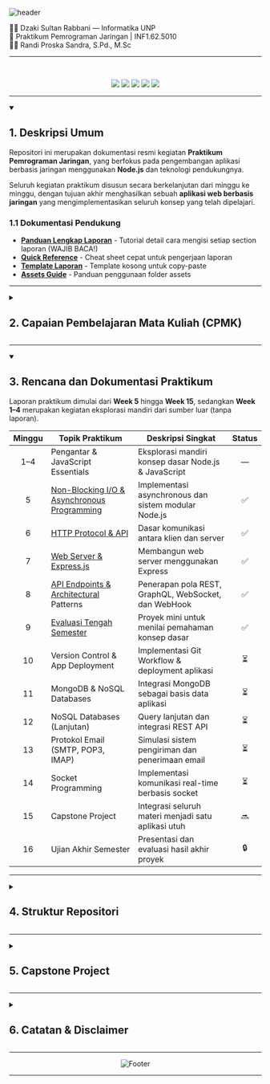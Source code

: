 ![header](https://capsule-render.vercel.app/api?type=waving&height=300&color=gradient&text=Praktikum%20Pemograman%20Jaringan&section=header&fontSize=40&desc=Node.js%20|%20MonggoDB%20|%20Express.js%20|%20Git%20|%20Vercel&descAlignY=57&fontAlignY=45)

👨‍💻 Dzaki Sultan Rabbani — Informatika UNP<br>
📘 Praktikum Pemrograman Jaringan | INF1.62.5010<br>
👨‍🏫 Randi Proska Sandra, S.Pd., M.Sc<br>

---

<br>
<p align="center">
  <img src="https://ziadoua.github.io/m3-Markdown-Badges/badges/NodeJS/nodejs1.svg">
  <img src="https://ziadoua.github.io/m3-Markdown-Badges/badges/Express/express1.svg">
  <img src="https://ziadoua.github.io/m3-Markdown-Badges/badges/MongoDB/mongodb1.svg">
  <img src="https://ziadoua.github.io/m3-Markdown-Badges/badges/Git/git1.svg">
  <img src="https://ziadoua.github.io/m3-Markdown-Badges/badges/Vercel/vercel1.svg">
</p>

---

<details open>
<summary><h2>1. Deskripsi Umum</h2></summary>

Repositori ini merupakan dokumentasi resmi kegiatan **Praktikum Pemrograman Jaringan**, yang berfokus pada pengembangan aplikasi berbasis jaringan menggunakan **Node.js** dan teknologi pendukungnya.

Seluruh kegiatan praktikum disusun secara berkelanjutan dari minggu ke minggu, dengan tujuan akhir menghasilkan sebuah **aplikasi web berbasis jaringan** yang mengimplementasikan seluruh konsep yang telah dipelajari.

### 1.1 Dokumentasi Pendukung

- **[Panduan Lengkap Laporan](docs/GUIDE.md)** - Tutorial detail cara mengisi setiap section laporan (WAJIB BACA!)
- **[Quick Reference](docs/QUICK-REFERENCE.md)** - Cheat sheet cepat untuk pengerjaan laporan
- **[Template Laporan](docs/!template.md)** - Template kosong untuk copy-paste
- **[Assets Guide](assets/README.md)** - Panduan penggunaan folder assets

</details>

---

<details>
<summary><h2>2. Capaian Pembelajaran Mata Kuliah (CPMK)</h2></summary>

| No  | Capaian Pembelajaran                                                                                                              |
| --- | --------------------------------------------------------------------------------------------------------------------------------- |
| 1   | Mengidentifikasi dan menjelaskan konsep dasar pemrograman berbasis jaringan serta aplikasinya pada sistem yang bersifat skalabel. |
| 2   | Membedakan pemrograman sinkron dan asinkron, serta memahami konsep I/O blocking dan non-blocking.                                 |
| 3   | Mengimplementasikan bahasa pemrograman **JavaScript** dalam pengembangan aplikasi berbasis jaringan.                              |
| 4   | Menjelaskan mekanisme **HTTP/HTTPS** serta konsep dasar **API**.                                                                  |
| 5   | Merancang **web server** dan **JSON HTTP endpoints** untuk pertukaran data dalam konteks aplikasi berbasis jaringan.              |
| 6   | Memahami penggunaan **Git** untuk version control dan melakukan **deployment** aplikasi.                                          |
| 7   | Membangun **REST API** menggunakan basis data **NoSQL (MongoDB)**.                                                                |
| 8   | Menjelaskan serta merancang mekanisme protokol **SMTP** dan **POP3** dalam pengiriman email.                                      |
| 9   | Mengembangkan aplikasi jaringan dengan komunikasi **real-time** menggunakan **Socket Programming**.                               |

</details>

---

<details open>
<summary><h2>3. Rencana dan Dokumentasi Praktikum</h2></summary>

Laporan praktikum dimulai dari **Week 5** hingga **Week 15**, sedangkan **Week 1–4** merupakan kegiatan eksplorasi mandiri dari sumber luar (tanpa laporan).

| Minggu | Topik Praktikum                                                              | Deskripsi Singkat                                    | Status |
| :----: | ---------------------------------------------------------------------------- | ---------------------------------------------------- | :----: |
|  1–4   | Pengantar & JavaScript Essentials                                            | Eksplorasi mandiri konsep dasar Node.js & JavaScript |   —    |
|   5    | [Non-Blocking I/O & Asynchronous Programming](/week-05/laporan-minggu-05.md) | Implementasi asynchronous dan sistem modular Node.js |   ✅   |
|   6    | [HTTP Protocol & API](/week-06/laporan-minggu-06.md)                         | Dasar komunikasi antara klien dan server             |   ✅   |
|   7    | [Web Server & Express.js](/week-07/laporan-minggu-07.md)                     | Membangun web server menggunakan Express             |   ✅   |
|   8    | [API Endpoints & Architectural](/week-08/laporan-minggu-08.md) Patterns      | Penerapan pola REST, GraphQL, WebSocket, dan WebHook |   ✅   |
|   9    | [Evaluasi Tengah Semester](/week-09-uts/laporan-minggu-09.md)                | Proyek mini untuk menilai pemahaman konsep dasar     |   ✅   |
|   10   | Version Control & App Deployment                                             | Implementasi Git Workflow & deployment aplikasi      |   ⏳   |
|   11   | MongoDB & NoSQL Databases                                                    | Integrasi MongoDB sebagai basis data aplikasi        |   ⏳   |
|   12   | NoSQL Databases (Lanjutan)                                                   | Query lanjutan dan integrasi REST API                |   ⏳   |
|   13   | Protokol Email (SMTP, POP3, IMAP)                                            | Simulasi sistem pengiriman dan penerimaan email      |   ⏳   |
|   14   | Socket Programming                                                           | Implementasi komunikasi real-time berbasis socket    |   ⏳   |
|   15   | Capstone Project                                                             | Integrasi seluruh materi menjadi satu aplikasi utuh  |   🔜   |
|   16   | Ujian Akhir Semester                                                         | Presentasi dan evaluasi hasil akhir proyek           |   🔒   |

</details>

---

<details>
<summary><h2>4. Struktur Repositori</h2></summary>

```
23343035_Praktikum-Pemrograman-Jaringan/
├── docs/
│   ├── !template.md          # Template laporan mingguan (gunakan ini sebagai basis)
│   └── GUIDE.md              # Panduan lengkap mengerjakan laporan (BACA INI!)
├── week-05/
│   ├── laporan-minggu-05.md  # Laporan minggu 5
│   └── buku-catatan/         # Implementasi kode minggu 5
│       ├── app.js
│       ├── catatan.js
│       ├── package.json
│       └── ...
├── week-06/
│   ├── laporan-minggu-06.md  # Laporan minggu 6
│   └── aplikasiCuaca/        # Implementasi kode minggu 6
│       ├── app.js
│       ├── cekCuaca.js
│       ├── package.json
│       └── ...
├── week-XX/
│   ├── laporan-minggu-XX.md  # Laporan mingguan
│   └── [nama-project]/       # Folder implementasi kode
│       └── ...
├── assets/                   # (Optional) Screenshot, diagram, images
│   └── images/
├── README.md                 # File ini - overview repository
├── LICENSE
└── .gitignore
```

**Konvensi Penamaan:**

- Laporan: `laporan-minggu-XX.md` di root folder `week-XX/`
- Project folder: Nama deskriptif sesuai topik (misal: `aplikasiCuaca`, `buku-catatan`)
- Setiap week memiliki struktur mandiri (laporan + kode dalam satu folder)

</details>

---

<details>
<summary><h2>5. Capstone Project</h2></summary>

Pada tahap akhir praktikum, mahasiswa akan mengembangkan **aplikasi web berbasis jaringan** yang mengintegrasikan seluruh materi yang telah dipelajari, meliputi:

- API modular dengan **Express.js**
- Integrasi **MongoDB** sebagai database utama
- Komunikasi **real-time** menggunakan Socket.IO
- Implementasi **email protocol** dengan Nodemailer
- Deployment aplikasi ke server publik

</details>

---

<details>
<summary><h2>6. Catatan & Disclaimer</h2></summary>

Repositori ini disusun sebagai bagian dari penilaian mata kuliah **Praktikum Pemrograman Jaringan** (INF1.62.5010) di bawah bimbingan **Randi Proska Sandra, S.Pd., M.Sc**.

Seluruh laporan, kode, dan dokumentasi dibuat dengan tujuan pembelajaran dan pengembangan kompetensi dalam bidang pemrograman jaringan.

</details>

---

<div align="center">

![Footer](https://capsule-render.vercel.app/api?type=waving&height=100&color=gradient&section=footer)

</div>

---
